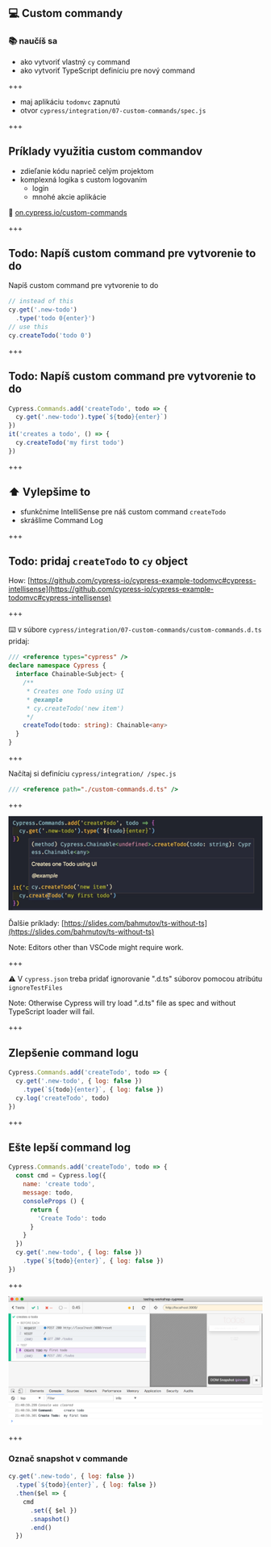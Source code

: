 ## 💻 Custom commandy

### 📚 naučíš sa

- ako vytvoriť vlastný `cy` command
- ako vytvoriť TypeScript definíciu pre nový command

+++

- maj aplikáciu `todomvc` zapnutú
- otvor `cypress/integration/07-custom-commands/spec.js`

+++

## Príklady využitia custom commandov

- zdieľanie kódu naprieč celým projektom
- komplexná logika s custom logovaním
  * login 
  * mnohé akcie aplikácie

📝 [on.cypress.io/custom-commands](https://on.cypress.io/custom-commands)

+++

## Todo: Napíš custom command pre vytvorenie to do

Napíš custom command pre vytvorenie to do

```js
// instead of this
cy.get('.new-todo')
  .type('todo 0{enter}')
// use this
cy.createTodo('todo 0')
```

+++

## Todo: Napíš custom command pre vytvorenie to do

```js
Cypress.Commands.add('createTodo', todo => {
  cy.get('.new-todo').type(`${todo}{enter}`)
})
it('creates a todo', () => {
  cy.createTodo('my first todo')
})
```

+++

## ⬆️ Vylepšime to

- sfunkčnime IntelliSense pre náš custom command `createTodo`
- skrášlime Command Log

+++

## Todo: pridaj `createTodo` to `cy` object

How: [https://github.com/cypress-io/cypress-example-todomvc#cypress-intellisense](https://github.com/cypress-io/cypress-example-todomvc#cypress-intellisense)

+++

⌨️ v súbore `cypress/integration/07-custom-commands/custom-commands.d.ts` pridaj:

```ts
/// <reference types="cypress" />
declare namespace Cypress {
  interface Chainable<Subject> {
    /**
     * Creates one Todo using UI
     * @example
     * cy.createTodo('new item')
     */
    createTodo(todo: string): Chainable<any>
  }
}
```

+++

Načítaj si definíciu `cypress/integration/ /spec.js`

```js
/// <reference path="./custom-commands.d.ts" />
```

+++

![Custom command IntelliSense](/slides/07-custom-commands/img/create-todo-intellisense.jpeg)

Ďalšie príklady: [https://slides.com/bahmutov/ts-without-ts](https://slides.com/bahmutov/ts-without-ts)

Note:
Editors other than VSCode might require work.

+++

⚠️ V `cypress.json` treba pridať ignorovanie ".d.ts" súborov pomocou atribútu `ignoreTestFiles` 

Note:
Otherwise Cypress will try load ".d.ts" file as spec and without TypeScript loader will fail.

+++

## Zlepšenie command logu

```js
Cypress.Commands.add('createTodo', todo => {
  cy.get('.new-todo', { log: false })
    .type(`${todo}{enter}`, { log: false })
  cy.log('createTodo', todo)
})
```

+++

## Ešte lepší command log

```js
Cypress.Commands.add('createTodo', todo => {
  const cmd = Cypress.log({
    name: 'create todo',
    message: todo,
    consoleProps () {
      return {
        'Create Todo': todo
      }
    }
  })
  cy.get('.new-todo', { log: false })
    .type(`${todo}{enter}`, { log: false })
})
```

+++

![createTodo log](/slides/07-custom-commands/img/create-todo-log.png)

+++

### Označ snapshot v commande

```js
cy.get('.new-todo', { log: false })
  .type(`${todo}{enter}`, { log: false })
  .then($el => {
    cmd
      .set({ $el })
      .snapshot()
      .end()
  })
```